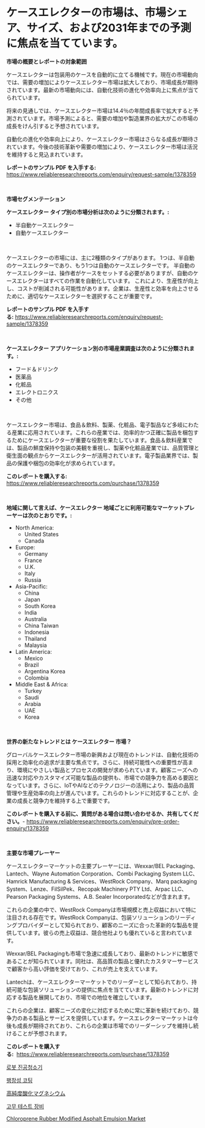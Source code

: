<p><h1>ケースエレクターの市場は、市場シェア、サイズ、および2031年までの予測に焦点を当てています。</h1></p><p><strong>市場の概要とレポートの対象範囲</strong></p>
<p><p>ケースエレクターは包装用のケースを自動的に立てる機械です。現在の市場動向では、需要の増加によりケースエレクター市場は拡大しており、市場成長が期待されています。最新の市場動向には、自動化技術の進化や効率向上に焦点が当てられています。</p><p>将来の見通しでは、ケースエレクター市場は14.4％の年間成長率で拡大すると予測されています。市場予測によると、需要の増加や製造業界の拡大がこの市場の成長をけん引すると予想されています。</p><p>自動化の進化や効率向上により、ケースエレクター市場はさらなる成長が期待されています。今後の技術革新や需要の増加により、ケースエレクター市場は活況を維持すると見込まれています。</p></p>
<p><strong>レポートのサンプル PDF を入手する:</strong> <a href="https://www.reliableresearchreports.com/enquiry/request-sample/1378359">https://www.reliableresearchreports.com/enquiry/request-sample/1378359</a></p>
<p>&nbsp;</p>
<p><strong>市場セグメンテーション</strong></p>
<p><strong>ケースエレクター タイプ別の市場分析は次のように分類されます。:</strong></p>
<p><ul><li>半自動ケースエレクター</li><li>自動ケースエレクター</li></ul></p>
<p>&nbsp;</p>
<p><p>ケースエレクターの市場には、主に2種類のタイプがあります。 1つは、半自動のケースエレクターであり、もう1つは自動のケースエレクターです。 半自動のケースエレクターは、操作者がケースをセットする必要がありますが、自動のケースエレクターはすべての作業を自動化しています。 これにより、生産性が向上し、コストが削減される可能性があります。企業は、生産性と効率を向上させるために、適切なケースエレクターを選択することが重要です。</p></p>
<p><strong>レポートのサンプル PDF を入手する:</strong>&nbsp;<a href="https://www.reliableresearchreports.com/enquiry/request-sample/1378359">https://www.reliableresearchreports.com/enquiry/request-sample/1378359</a></p>
<p>&nbsp;</p>
<p><strong> ケースエレクター アプリケーション別の市場産業調査は次のように分類されます。:</strong></p>
<p><ul><li>フード＆ドリンク</li><li>医薬品</li><li>化粧品</li><li>エレクトロニクス</li><li>その他</li></ul></p>
<p>&nbsp;</p>
<p><p>ケースエレクター市場は、食品＆飲料、製薬、化粧品、電子製品など多岐にわたる産業に応用されています。これらの産業では、効率的かつ正確に製品を梱包するためにケースエレクターが重要な役割を果たしています。食品＆飲料産業では、製品の鮮度保持や包装の美観を重視し、製薬や化粧品産業では、品質管理と衛生面の観点からケースエレクターが活用されています。電子製品業界では、製品の保護や梱包の効率化が求められています。</p></p>
<p><strong>このレポートを購入する:</strong>&nbsp; <a href="https://www.reliableresearchreports.com/purchase/1378359">https://www.reliableresearchreports.com/purchase/1378359</a></p>
<p>&nbsp;</p>
<p><strong>地域に関して言えば、ケースエレクター 地域ごとに利用可能なマーケットプレーヤーは次のとおりです。:</strong></p>
<p><ul>
    <li>
        North America:
        <ul>
            <li>United States</li>
            <li>Canada</li>
        </ul>
    </li>
    <li>
        Europe:
        <ul>
            <li>Germany</li>
            <li>France</li>
            <li>U.K.</li>
            <li>Italy</li>
            <li>Russia</li>
        </ul>
    </li>
    <li>
        Asia-Pacific:
        <ul>
            <li>China</li>
            <li>Japan</li>
            <li>South Korea</li>
            <li>India</li>
            <li>Australia</li>
            <li>China Taiwan</li>
            <li>Indonesia</li>
            <li>Thailand</li>
            <li>Malaysia</li>
        </ul>
    </li>
    <li>
        Latin America:
        <ul>
            <li>Mexico</li>
            <li>Brazil</li>
            <li>Argentina Korea</li>
            <li>Colombia</li>
        </ul>
    </li>
    <li>
        Middle East & Africa:
        <ul>
            <li>Turkey</li>
            <li>Saudi</li>
            <li>Arabia</li>
            <li>UAE</li>
            <li>Korea</li>
        </ul>
    </li>
    </ul></p>
<p>&nbsp;</p>
<p><strong>世界の新たなトレンドとは ケースエレクター 市場？</strong></p>
<p><p>グローバルケースエレクター市場の新興および現在のトレンドは、自動化技術の採用と効率化の追求が主要な焦点です。さらに、持続可能性への重要性が高まり、環境にやさしい製品とプロセスの開発が求められています。顧客ニーズへの迅速な対応やカスタマイズ可能な製品の提供も、市場での競争力を高める要因となっています。さらに、IoTやAIなどのテクノロジーの活用により、製品の品質管理や生産効率の向上が進んでいます。これらのトレンドに対応することが、企業の成長と競争力を維持する上で重要です。</p></p>
<p><strong>このレポートを購入する前に、質問がある場合は問い合わせるか、共有してください。</strong>- <a href="https://www.reliableresearchreports.com/enquiry/pre-order-enquiry/1378359">https://www.reliableresearchreports.com/enquiry/pre-order-enquiry/1378359</a></p>
<p>&nbsp;</p>
<p><strong>主要な市場プレーヤー</strong></p>
<p><p>ケースエレクターマーケットの主要プレーヤーには、Wexxar/BEL Packaging、Lantech、Wayne Automation Corporation、Combi Packaging System LLC、Hamrick Manufacturing & Services、WestRock Company、Marq packaging System、Lenze、FilSilPek、Recopak Machinery PTY Ltd、Arpac LLC、Pearson Packaging Systems、A.B. Sealer Incorporatedなどが含まれます。</p><p>これらの企業の中で、WestRock Companyは市場規模と売上収益において特に注目される存在です。WestRock Companyは、包装ソリューションのリーディングプロバイダーとして知られており、顧客のニーズに合った革新的な製品を提供しています。彼らの売上収益は、競合他社よりも優れていると言われています。 </p><p>Wexxar/BEL Packagingも市場で急速に成長しており、最新のトレンドに敏感であることが知られています。同社は、高品質の製品と優れたカスタマーサービスで顧客から高い評価を受けており、これが売上を支えています。</p><p>Lantechは、ケースエレクターマーケットでのリーダーとして知られており、持続可能な包装ソリューションの提供に焦点を当てています。最新のトレンドに対応する製品を展開しており、市場での地位を確立しています。</p><p>これらの企業は、顧客ニーズの変化に対応するために常に革新を続けており、競争力のある製品とサービスを提供しています。ケースエレクターマーケットは今後も成長が期待されており、これらの企業は市場でのリーダーシップを維持し続けることが予想されます。</p></p>
<p><strong>このレポートを購入する:</strong>&nbsp;&nbsp;<a href="https://www.reliableresearchreports.com/purchase/1378359">https://www.reliableresearchreports.com/purchase/1378359</a></p>
<p><p><a href="https://github.com/lzrvbyqzftro57/Market-Research-Report-List-1/blob/main/7997052164.md">로봇 진공청소기</a></p><p><a href="https://medium.com/@lioneljeyrde454564576/%EC%9D%B8%ED%88%AC%EB%A9%94%EC%84%BC%ED%8A%B8-%EC%BD%94%ED%8C%85-%EC%8B%9C%EC%9E%A5-%EB%B6%84%EC%84%9D-%EC%97%B0%ED%8F%89%EA%B7%A0-%EC%84%B1%EC%9E%A5%EB%A5%A0-%EC%8B%9C%EC%9E%A5-%EC%84%B8%EB%B6%84%ED%99%94-%EB%B0%8F-%EC%84%B8%EA%B3%84-%EC%82%B0%EC%97%85-%EA%B0%9C%EC%9A%94-9ab1b715aa59">팽창성 코팅</a></p><p><a href="https://medium.com/@cielostamm/%E9%AB%98%E7%B4%94%E5%BA%A6%E9%85%B8%E5%8C%96%E3%83%9E%E3%82%B0%E3%83%8D%E3%82%B7%E3%82%A6%E3%83%A0%E3%81%AE%E5%B8%82%E5%A0%B4%E8%A6%8F%E6%A8%A1%E3%81%A8%E5%B8%82%E5%A0%B4%E5%8B%95%E5%90%91-%E5%AE%8C%E5%85%A8%E6%A5%AD%E7%95%8C%E6%A6%82%E8%A6%81-2024%E5%B9%B4%E3%81%8B%E3%82%892031%E5%B9%B4-efae6785e83c">高純度酸化マグネシウム</a></p><p><a href="https://github.com/vs019sa3m8x/Market-Research-Report-List-1/blob/main/7398275165.md">고무 테스트 장비</a></p><p><a href="https://github.com/gulaimolin/Market-Research-Report-List-3/blob/main/chloroprene-rubber-modified-asphalt-emulsion-market.md">Chloroprene Rubber Modified Asphalt Emulsion Market</a></p></p>